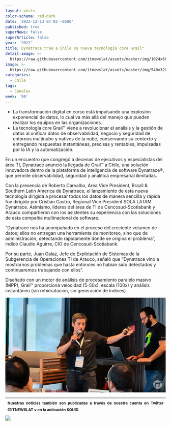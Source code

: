 ```yaml
---
layout: posts
color-schema: red-dark
date: '2022-12-13 07:02 -0500'
published: true
superNews: false
superArticle: false
year: '2022'
title: Dynatrace trae a Chile su nueva tecnología core Grail™
detail-image: >-
  https://raw.githubusercontent.com/itnewslat/assets/master/img/1024x680/Dynatrace-chile-g.jpg
image: >-
  https://raw.githubusercontent.com/itnewslat/assets/master/img/540x320/Dynatrace-chile-p.jpg
categories:
  - Chile
tags:
  - Canales
week: '50'
---
```

- La transformación digital en curso está impulsando una explosión exponencial de datos, lo cual va más allá del manejo que pueden realizar los equipos en las organizaciones.
- La tecnología core Grail™ viene a revolucionar el análisis y la gestión de datos al unificar datos de observabilidad, negocio y seguridad de entornos multinube y nativos de la nube, conservando su contexto y entregando respuestas instantáneas, precisas y rentables, impulsadas por la IA y la automatización.


En un encuentro que congregó a decenas de ejecutivos y especialistas del área TI, Dynatrace anunció la llegada de Grail™ a Chile, una solución innovadora dentro de la plataforma de inteligencia de software Dynatrace®, que permite observabilidad, seguridad y analítica empresarial ilimitadas.

Con la presencia de Roberto Carvalho, Area Vice President, Brazil & Southern Latin America de Dynatrace, el lanzamiento de esta nueva tecnología dirigida a procesar todos los datos de manera sencilla y rápida fue dirigido por Cristián Castro, Regional Vice President SOLA LATAM Dynatrace. Asimismo, líderes del área de TI de Cencosud-Scotiabank y Arauco compartieron con los asistentes su experiencia con las soluciones de esta compañía multinacional de software.

“Dynatrace nos ha acompañado en el proceso del creciente volumen de datos; ellos no entregan una herramienta de monitoreo, sino que de administración, detectando rápidamente dónde se origina el problema”, indicó Claudio Aguirre, CIO de Cencosud-Scotiabank. 

Por su parte, Juan Galaz, Jefe de Explotación de Sistemas de la Subgerencia de Operaciones TI de Arauco, señaló que “Dynatrace vino a mostrarnos problemas que hasta entonces no habían sido detectados y continuaremos trabajando con ellos”.

Diseñado con un motor de análisis de procesamiento paralelo masivo (MPP), Grail™ proporciona velocidad (5-50x), escala (100x) y análisis instantáneo (sin rehidratación, sin generación de índices).

![](https://raw.githubusercontent.com/itnewslat/assets/master/img/540x320/Dynatrace-chile-p.jpg)

<table style="height: 42px;" width="569">
<tbody>
<tr>
<td style="text-align: justify;"><sub><strong>Nuestras noticias también son publicadas a través de nuestra cuenta en Twitter <a href="https://twitter.com/itnewslat?lang=es">@ITNEWSLAT</a> y en la aplicación <a href="https://squidapp.co/en/">SQUID</a></strong></sub></td>
</tr>
</tbody>
</table>

<img src="https://tracker.metricool.com/c3po.jpg?hash=56f88a41e39ab42c063cc51676587a04"/>